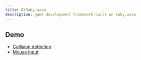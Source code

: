 ```yaml
---
title: DXRuby.wasm
description: game development framework built on ruby.wasm
---
```


## Demo

* [Collision detection](./examples/collision.html)
* [Mouse input](./examples/mouse_input.html)
